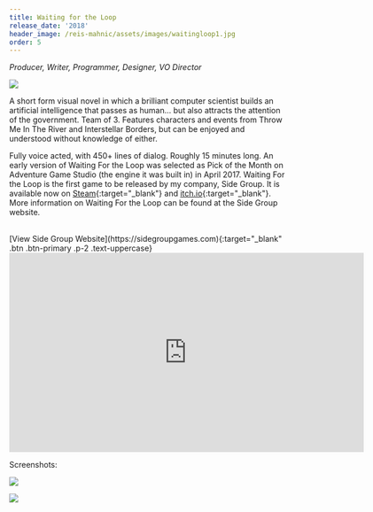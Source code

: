 ```yaml
---
title: Waiting for the Loop
release_date: '2018'
header_image: /reis-mahnic/assets/images/waitingloop1.jpg
order: 5
---
```

_Producer, Writer, Programmer, Designer, VO Director_

![](/reis-mahnic/assets/images/waitingloop3.jpg)

A short form visual novel in which a brilliant computer scientist builds an artificial intelligence that passes as human... but also attracts the attention of the government. Team of 3. Features characters and events from Throw Me In The River and Interstellar Borders, but can be enjoyed and understood without knowledge of either. 

Fully voice acted, with 450+ lines of dialog. Roughly 15 minutes long. An early version of Waiting For the Loop was selected as Pick of the Month on Adventure Game Studio (the engine it was built in) in April 2017. Waiting For the Loop is the first game to be released by my company, Side Group. It is available now on [Steam](https://store.steampowered.com/app/717830/Waiting_for_the_Loop/){:target="_blank"} and  [itch.io](https://side-group.itch.io/waiting-for-the-loop){:target="_blank"}. More information on Waiting For the Loop can be found at the Side Group website.

<br>
[View Side Group Website](https://sidegroupgames.com){:target="_blank" .btn .btn-primary .p-2 .text-uppercase}

<iframe title="vimeo-player" src="https://player.vimeo.com/video/230518869" width="640" height="360" frameborder="0" allowfullscreen></iframe>

Screenshots:

![](/reis-mahnic/assets/images/waitingloop2.jpg)

![](/reis-mahnic/assets/images/waitingloop4.jpg)

